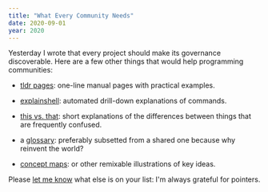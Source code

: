 ```yaml
---
title: "What Every Community Needs"
date: 2020-09-01
year: 2020
---
```


Yesterday I wrote that every project should make its governance discoverable.
Here are a few other things that would help programming communities:

-   [tldr pages](https://tldr.sh/): one-line manual pages with practical examples.

-   [explainshell](https://explainshell.com/): automated drill-down explanations of commands.

-   [this vs. that](https://thisthat.dev/): short explanations of the differences between things that are frequently confused.

-   a [glossary](https://glosario.carpentries.org/): preferably subsetted from a shared one because why reinvent the world?

-   [concept maps](https://github.com/rstudio/concept-maps/): or other remixable illustrations of key ideas.

Please [let me know](mailto:gvwilson@third-bit.com) what else is on your list:
I'm always grateful for pointers.
